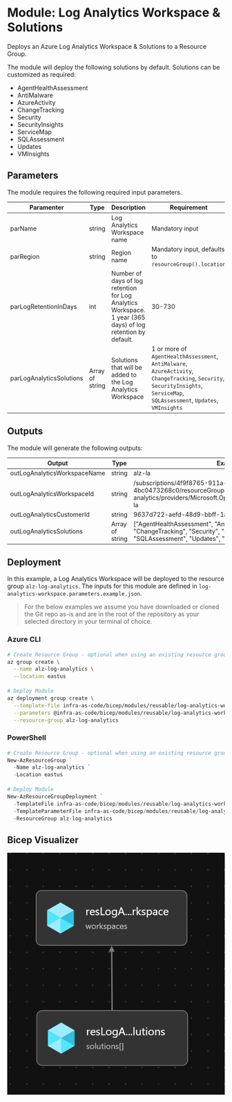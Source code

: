 # Module:  Log Analytics Workspace & Solutions

Deploys an Azure Log Analytics Workspace & Solutions to a Resource Group.

The module will deploy the following solutions by default.  Solutions can be customized as required:

  * AgentHealthAssessment
  * AntiMalware
  * AzureActivity
  * ChangeTracking
  * Security
  * SecurityInsights
  * ServiceMap
  * SQLAssessment
  * Updates
  * VMInsights

## Parameters

The module requires the following required input parameters.

 Paramenter | Type | Description | Requirement | Example
----------- | ---- | ----------- | ----------- | -------
parName | string | Log Analytics Workspace name | Mandatory input | `alz-log-analytics`
parRegion | string | Region name | Mandatory input, defaults to `resourceGroup().location` | `eastus`
parLogRetentionInDays | int | Number of days of log retention for Log Analytics Workspace.  1 year (365 days) of log retention by default. | 30-730 | `365`
parLogAnalyticsSolutions | Array of string | Solutions that will be added to the Log Analytics Workspace | 1 or more of `AgentHealthAssessment`, `AntiMalware`, `AzureActivity`, `ChangeTracking`, `Security`, `SecurityInsights`, `ServiceMap`, `SQLAssessment`, `Updates`, `VMInsights` | Empty: `[]`<br />1 Solution: `["SecurityInsights"]`<br />Many Solutions: `["SecurityInsights","VMInsights"]`

## Outputs

The module will generate the following outputs:

Output | Type | Example
------ | ---- | --------
outLogAnalyticsWorkspaceName | string | alz-la 
outLogAnalyticsWorkspaceId | string | /subscriptions/4f9f8765-911a-4a6d-af60-4bc0473268c0/resourceGroups/alz-log-analytics/providers/Microsoft.OperationalInsights/workspaces/alz-la
outLogAnalyticsCustomerId | string | 9637d722-aefd-48d9-bbff-1a398fb7c80a
outLogAnalyticsSolutions | Array of string | ["AgentHealthAssessment", "AntiMalware","AzureActivity", "ChangeTracking", "Security", "SecurityInsights", "ServiceMap", "SQLAssessment", "Updates", "VMInsights"]



## Deployment

In this example, a Log Analytics Workspace will be deployed to the resource group `alz-log-analytics`.  The inputs for this module are defined in `log-analytics-workspace.parameters.example.json`.

> For the below examples we assume you have downloaded or cloned the Git repo as-is and are in the root of the repository as your selected directory in your terminal of choice.

### Azure CLI
```bash
# Create Resource Group - optional when using an existing resource group
az group create \
  --name alz-log-analytics \
  --location eastus

# Deploy Module
az deployment group create \
  --template-file infra-as-code/bicep/modules/reusable/log-analytics-workspace/log-analytics-workspace.bicep \
  --parameters @infra-as-code/bicep/modules/reusable/log-analytics-workspace/log-analytics-workspace.parameters.example.json \
  --resource-group alz-log-analytics
```

### PowerShell

```powershell
# Create Resource Group - optional when using an existing resource group
New-AzResourceGroup `
  -Name alz-log-analytics `
  -Location eastus

# Deploy Module
New-AzResourceGroupDeployment `
  -TemplateFile infra-as-code/bicep/modules/reusable/log-analytics-workspace/log-analytics-workspace.bicep `
  -TemplateParameterFile infra-as-code/bicep/modules/reusable/log-analytics-workspace/log-analytics-workspace.parameters.example.json `
  -ResourceGroup alz-log-analytics
```

## Bicep Visualizer

![Bicep Visualizer](media/bicep-visualizer.png "Bicep Visualizer")
